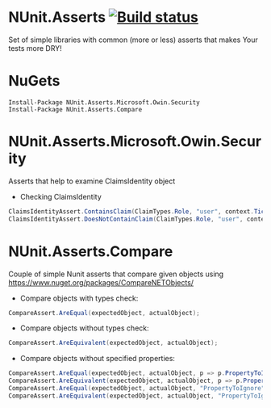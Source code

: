 NUnit.Asserts [![Build status](https://ci.appveyor.com/api/projects/status/w8uem84janv84u5o?retina=true)](https://ci.appveyor.com/project/mgibas/nunit-asserts)
==================
Set of simple libraries with common (more or less) asserts that makes Your tests more DRY!

NuGets
====
```
Install-Package NUnit.Asserts.Microsoft.Owin.Security
Install-Package NUnit.Asserts.Compare
```

NUnit.Asserts.Microsoft.Owin.Security
==================
Asserts that help to examine ClaimsIdentity object

- Checking ClaimsIdentity
```csharp
ClaimsIdentityAssert.ContainsClaim(ClaimTypes.Role, "user", context.Ticket.Identity);
ClaimsIdentityAssert.DoesNotContainClaim(ClaimTypes.Role, "user", context.Ticket.Identity);
```

NUnit.Asserts.Compare
==================
Couple of simple Nunit asserts that compare given objects using https://www.nuget.org/packages/CompareNETObjects/

- Compare objects with types check:
```csharp
CompareAssert.AreEqual(expectedObject, actualObject);
```

- Compare objects without types check:
```csharp
CompareAssert.AreEquivalent(expectedObject, actualObject);
```

- Compare objects without specified properties:
```csharp
CompareAssert.AreEqual(expectedObject, actualObject, p => p.PropertyToIgnore, p => p.OtherPropertyToIgnore);
CompareAssert.AreEquivalent(expectedObject, actualObject, p => p.PropertyToIgnore, p => p.OtherPropertyToIgnore);
CompareAssert.AreEqual(expectedObject, actualObject, "PropertyToIgnore", "OtherPropertyToIgnore");
CompareAssert.AreEquivalent(expectedObject, actualObject, "PropertyToIgnore", "OtherPropertyToIgnore");
```
